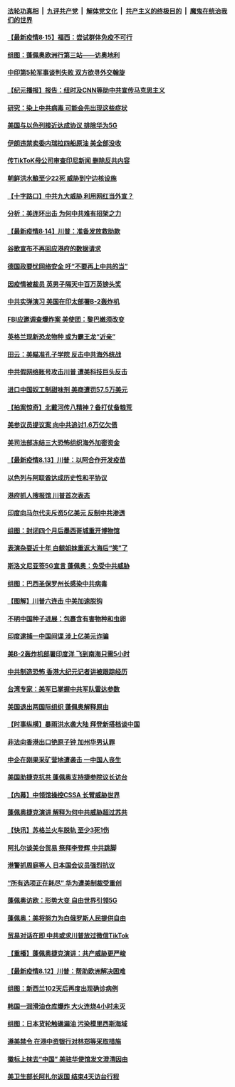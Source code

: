 ####  [法轮功真相](../../../../basic/blob/master/README.md?t=08151531) &nbsp;|&nbsp; [九评共产党](../../../../9ping.md/blob/master/README.md?t=08151531) &nbsp;|&nbsp; [解体党文化](../../../../jtdwh.md/blob/master/README.md?t=08151531)  &nbsp;|&nbsp; [共产主义的终极目的](../../../../gczydzjmd.md/blob/master/README.md?t=08151531) &nbsp;|&nbsp; [魔鬼在统治我们的世界](../../../../mgztzwmdsj.md/blob/master/README.md?t=08151531) 

#### [【最新疫情8·15】福西：尝试群体免疫不可行](../pages/nsc418/n12332401.md?t=08151531) 

#### [组图：蓬佩奥欧洲行第三站——访奥地利](../pages/nsc418/n12331342.md?t=08151531) 

#### [中印第5轮军事谈判失败 双方欲寻外交翰旋](../pages/nsc418/n12332011.md?t=08151531) 

#### [【纪元播报】报告：纽时及CNN等助中共宣传马克思主义](../pages/nsc418/n12330620.md?t=08151531) 

#### [研究：染上中共病毒 可能会先出现这些症状](../pages/nsc418/n12331696.md?t=08151531) 

#### [美国与以色列接近达成协议 排除华为5G](../pages/nsc418/n12331699.md?t=08151531) 

#### [伊朗违禁卖委内瑞拉四船原油 美全部没收](../pages/nsc418/n12331397.md?t=08151531) 

#### [传TikToK母公司审查印尼新闻 删除反共内容](../pages/nsc418/n12331444.md?t=08151531) 

#### [朝鲜洪水酿至少22死 威胁到宁边核设施](../pages/nsc418/n12331441.md?t=08151531) 

#### [【十字路口】中共九大威胁 利用网红当外宣？](../pages/nsc418/n12329605.md?t=08151531) 

#### [分析：美连环出击 为何中共难有招架之力](../pages/nsc418/n12330899.md?t=08151531) 

#### [【最新疫情8·14】川普：准备发放救助款](../pages/nsc418/n12329510.md?t=08151531) 

#### [谷歌宣布不再回应港府的数据请求](../pages/nsc418/n12331052.md?t=08151531) 

#### [德国政要忧网络安全 吁“不要再上中共的当”](../pages/nsc418/n12330852.md?t=08151531) 

#### [因疫情被裁员 英男子隔天中百万英镑头奖](../pages/nsc418/n12329392.md?t=08151531) 

#### [中共实弹演习 美国在印太部署B-2轰炸机](../pages/nsc418/n12330763.md?t=08151531) 

#### [FBI应邀调查爆炸案 美使团：黎巴嫩须改变](../pages/nsc418/n12330630.md?t=08151531) 

#### [英格兰现新恐龙物种 或为霸王龙“近亲”](../pages/nsc418/n12330264.md?t=08151531) 

#### [田云：美瞄准孔子学院 反击中共海外统战](../pages/nsc418/n12329904.md?t=08151531) 

#### [中共假网络账号攻击川普 遭美科技巨头反击](../pages/nsc418/n12329988.md?t=08151531) 

#### [进口中国奴工制甜味剂 美商遭罚57.5万美元](../pages/nsc418/n12329979.md?t=08151531) 

#### [【拍案惊奇】北戴河传八精神？备打仗备粮荒](../pages/nsc418/n12329716.md?t=08151531) 

#### [美参议员提议案 向中共追讨1.6万亿欠债](../pages/nsc418/n12329434.md?t=08151531) 

#### [美司法部冻结三大恐怖组织海外加密资金](../pages/nsc418/n12328927.md?t=08151531) 

#### [【最新疫情8.13】川普：以阿合作开发疫苗](../pages/nsc418/n12326729.md?t=08151531) 

#### [以色列与阿联酋达成历史性和平协议](../pages/nsc418/n12328833.md?t=08151531) 

#### [港府抓人搜报馆 川普首次表态](../pages/nsc418/n12328346.md?t=08151531) 

#### [印度向马尔代夫斥资5亿美元 反制中共渗透](../pages/nsc418/n12328602.md?t=08151531) 

#### [组图：封闭四个月后墨西哥城重开博物馆](../pages/nsc418/n12327772.md?t=08151531) 

#### [表演杂耍近十年 白鲸姐妹重返大海后“笑”了](../pages/nsc418/n12327723.md?t=08151531) 

#### [斯洛文尼亚签5G宣言 蓬佩奥：免受中共威胁](../pages/nsc418/n12328337.md?t=08151531) 

#### [组图：巴西圣保罗州长感染中共病毒](../pages/nsc418/n12328266.md?t=08151531) 

#### [【图解】川普六连击 中美加速脱钩](../pages/nsc418/n12328390.md?t=08151531) 

#### [不明中国种子进展：包裹含有害物种和虫卵](../pages/nsc418/n12328029.md?t=08151531) 

#### [印度逮捕一中国间谍 涉上亿美元诈骗](../pages/nsc418/n12328291.md?t=08151531) 

#### [美B-2轰炸机部署印度洋 飞到南海只需5小时](../pages/nsc418/n12327832.md?t=08151531) 

#### [中共制造恐怖 香港大纪元记者讲被跟踪经历](../pages/nsc418/n12327296.md?t=08151531) 

#### [台湾专家：美军已掌握中共军队雷达参数](../pages/nsc418/n12326182.md?t=08151531) 

#### [美国退出两国际组织 蓬佩奥解释原由](../pages/nsc418/n12326507.md?t=08151531) 

#### [【时事纵横】暴雨洪水袭大陆 拜登新搭档谈中国](../pages/nsc418/n12326279.md?t=08151531) 

#### [非法向香港出口铯原子钟 加州华男认罪](../pages/nsc418/n12326517.md?t=08151531) 

#### [中企在刚果采矿营地遭袭击 一中国人丧生](../pages/nsc418/n12326471.md?t=08151531) 

#### [美国助捷克抗共 蓬佩奥支持捷参院议长访台](../pages/nsc418/n12326397.md?t=08151531) 

#### [【内幕】中领馆操控CSSA 长臂威胁世界](../pages/nsc418/n12322176.md?t=08151531) 

#### [蓬佩奥捷克演讲 解释为何中共威胁超过苏共](../pages/nsc418/n12326064.md?t=08151531) 

#### [【快讯】苏格兰火车脱轨 至少3死1伤](../pages/nsc418/n12325964.md?t=08151531) 

#### [阿扎尔谈美台贸易 祭拜李登辉 中共跳脚](../pages/nsc418/n12325714.md?t=08151531) 

#### [港警抓周庭等人 日本国会议员强烈抗议](../pages/nsc418/n12325610.md?t=08151531) 

#### [“所有选项正在耗尽” 华为遭美制裁受重创](../pages/nsc418/n12325726.md?t=08151531) 

#### [蓬佩奥访欧：形势大变 自由世界引领5G](../pages/nsc418/n12325660.md?t=08151531) 

#### [蓬佩奥：美将努力为白俄罗斯人民提供自由](../pages/nsc418/n12325680.md?t=08151531) 

#### [贸易对话在即 中共或求川普放过微信TikTok](../pages/nsc418/n12325515.md?t=08151531) 

#### [【重播】蓬佩奥捷克演讲：共产威胁更严峻](../pages/nsc418/n12324264.md?t=08151531) 

#### [【最新疫情8.12】川普：帮助欧洲解决困难](../pages/nsc418/n12323760.md?t=08151531) 

#### [组图：新西兰102天后再度出现确诊病例](../pages/nsc418/n12324918.md?t=08151531) 

#### [韩国一润滑油仓库爆炸 大火连烧4小时未灭](../pages/nsc418/n12325242.md?t=08151531) 

#### [组图：日本货轮触礁漏油 污染模里西斯海域](../pages/nsc418/n12324683.md?t=08151531) 

#### [遵美禁令 在港中资银行对林郑等采取措施](../pages/nsc418/n12325133.md?t=08151531) 

#### [徽标上抹去“中国” 美驻华使馆发文澄清因由](../pages/nsc418/n12324994.md?t=08151531) 

#### [美卫生部长阿扎尔返国 结束4天访台行程](../pages/nsc418/n12324689.md?t=08151531) 

